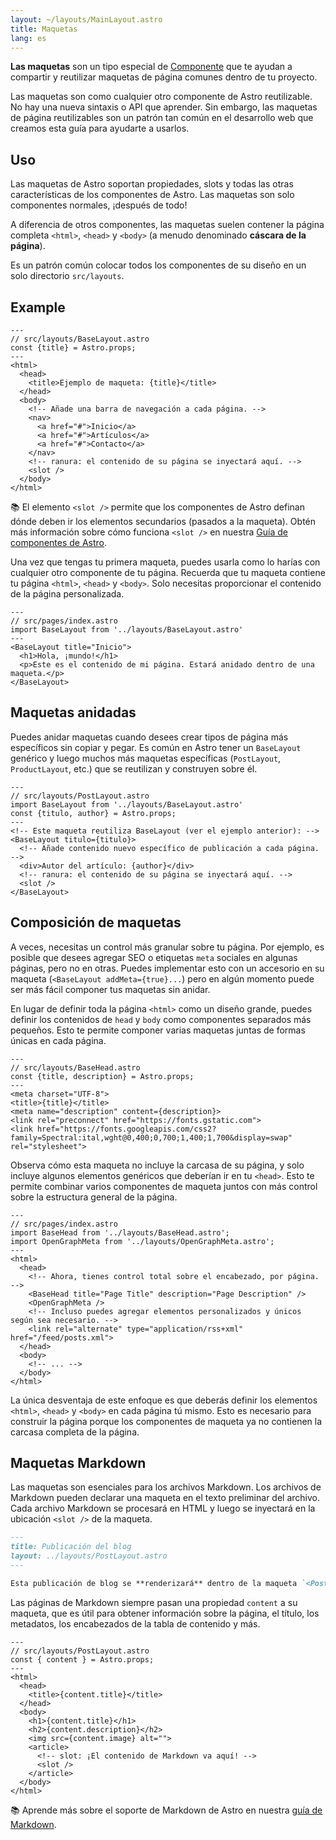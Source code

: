 ```yaml
---
layout: ~/layouts/MainLayout.astro
title: Maquetas
lang: es
---
```


**Las maquetas** son un tipo especial de [Componente](/es/core-concepts/astro-components) que te ayudan a compartir y reutilizar maquetas de página comunes dentro de tu proyecto.

Las maquetas son como cualquier otro componente de Astro reutilizable. No hay una nueva sintaxis o API que aprender. Sin embargo, las maquetas de página reutilizables son un patrón tan común en el desarrollo web que creamos esta guía para ayudarte a usarlos.

## Uso

Las maquetas de Astro soportan propiedades, slots y todas las otras características de los componentes de Astro. Las maquetas son solo componentes normales, ¡después de todo!

A diferencia de otros componentes, las maquetas suelen contener la página completa `<html>`, `<head>` y `<body>` (a menudo denominado **cáscara de la página**).

Es un patrón común colocar todos los componentes de su diseño en un solo directorio `src/layouts`.

## Example

```astro
---
// src/layouts/BaseLayout.astro
const {title} = Astro.props;
---
<html>
  <head>
    <title>Ejemplo de maqueta: {title}</title>
  </head>
  <body>
    <!-- Añade una barra de navegación a cada página. -->
    <nav>
      <a href="#">Inicio</a>
      <a href="#">Artículos</a>
      <a href="#">Contacto</a>
    </nav>
    <!-- ranura: el contenido de su página se inyectará aquí. -->
    <slot />
  </body>
</html>
```

📚 El elemento `<slot />` permite que los componentes de Astro definan dónde deben ir los elementos secundarios (pasados a la maqueta). Obtén más información sobre cómo funciona `<slot />` en nuestra [Guía de componentes de Astro](/es/core-concepts/astro-components).

Una vez que tengas tu primera maqueta, puedes usarla como lo harías con cualquier otro componente de tu página. Recuerda que tu maqueta contiene tu página `<html>`, `<head>` y `<body>`. Solo necesitas proporcionar el contenido de la página personalizada.

```astro
---
// src/pages/index.astro
import BaseLayout from '../layouts/BaseLayout.astro'
---
<BaseLayout title="Inicio">
  <h1>Hola, ¡mundo!</h1>
  <p>Este es el contenido de mi página. Estará anidado dentro de una maqueta.</p>
</BaseLayout>
```

## Maquetas anidadas

Puedes anidar maquetas cuando desees crear tipos de página más específicos sin copiar y pegar. Es común en Astro tener un `BaseLayout` genérico y luego muchos más maquetas específicas (`PostLayout`, `ProductLayout`, etc.) que se reutilizan y construyen sobre él.

```astro
---
// src/layouts/PostLayout.astro
import BaseLayout from '../layouts/BaseLayout.astro'
const {titulo, author} = Astro.props;
---
<!-- Este maqueta reutiliza BaseLayout (ver el ejemplo anterior): -->
<BaseLayout titulo={titulo}>
  <!-- Añade contenido nuevo específico de publicación a cada página. -->
  <div>Autor del artículo: {author}</div>
  <!-- ranura: el contenido de su página se inyectará aquí. -->
  <slot />
</BaseLayout>
```

## Composición de maquetas

A veces, necesitas un control más granular sobre tu página. Por ejemplo, es posible que desees agregar SEO o etiquetas `meta` sociales en algunas páginas, pero no en otras. Puedes implementar esto con un accesorio en su maqueta (`<BaseLayout addMeta={true}...`) pero en algún momento puede ser más fácil componer tus maquetas sin anidar.

En lugar de definir toda la página `<html>` como un diseño grande, puedes definir los contenidos de `head` y `body` como componentes separados más pequeños. Esto te permite componer varias maquetas juntas de formas únicas en cada página.

```astro
---
// src/layouts/BaseHead.astro
const {title, description} = Astro.props;
---
<meta charset="UTF-8">
<title>{title}</title>
<meta name="description" content={description}>
<link rel="preconnect" href="https://fonts.gstatic.com">
<link href="https://fonts.googleapis.com/css2?family=Spectral:ital,wght@0,400;0,700;1,400;1,700&display=swap" rel="stylesheet">
```

Observa cómo esta maqueta no incluye la carcasa de su página, y solo incluye algunos elementos genéricos que deberían ir en tu `<head>`. Esto te permite combinar varios componentes de maqueta juntos con más control sobre la estructura general de la página.

```astro
---
// src/pages/index.astro
import BaseHead from '../layouts/BaseHead.astro';
import OpenGraphMeta from '../layouts/OpenGraphMeta.astro';
---
<html>
  <head>
    <!-- Ahora, tienes control total sobre el encabezado, por página. -->
    <BaseHead title="Page Title" description="Page Description" />
    <OpenGraphMeta />
    <!-- Incluso puedes agregar elementos personalizados y únicos según sea necesario. -->
    <link rel="alternate" type="application/rss+xml" href="/feed/posts.xml">
  </head>
  <body>
    <!-- ... -->
  </body>
</html>
```

La única desventaja de este enfoque es que deberás definir los elementos `<html>`, `<head>` y `<body>` en cada página tú mismo. Esto es necesario para construir la página porque los componentes de maqueta ya no contienen la carcasa completa de la página.

## Maquetas Markdown

Las maquetas son esenciales para los archivos Markdown. Los archivos de Markdown pueden declarar una maqueta en el texto preliminar del archivo. Cada archivo Markdown se procesará en HTML y luego se inyectará en la ubicación `<slot />` de la maqueta.

```markdown
---
title: Publicación del blog
layout: ../layouts/PostLayout.astro
---

Esta publicación de blog se **renderizará** dentro de la maqueta `<PostLayout />`.
```

Las páginas de Markdown siempre pasan una propiedad `content` a su maqueta, que es útil para obtener información sobre la página, el título, los metadatos, los encabezados de la tabla de contenido y más.

```astro
---
// src/layouts/PostLayout.astro
const { content } = Astro.props;
---
<html>
  <head>
    <title>{content.title}</title>
  </head>
  <body>
    <h1>{content.title}</h1>
    <h2>{content.description}</h2>
    <img src={content.image} alt="">
    <article>
      <!-- slot: ¡El contenido de Markdown va aquí! -->
      <slot />
    </article>
  </body>
</html>
```

📚 Aprende más sobre el soporte de Markdown de Astro en nuestra [guía de Markdown](/es/guides/markdown-content).
